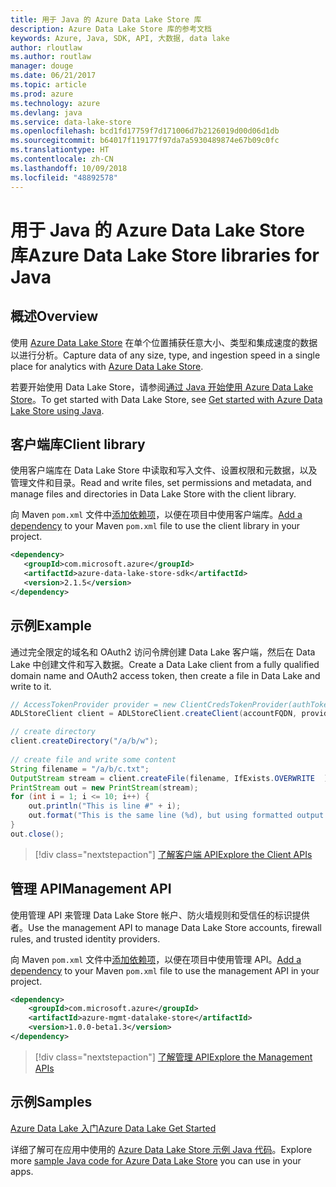 ```yaml
---
title: 用于 Java 的 Azure Data Lake Store 库
description: Azure Data Lake Store 库的参考文档
keywords: Azure, Java, SDK, API, 大数据, data lake
author: rloutlaw
ms.author: routlaw
manager: douge
ms.date: 06/21/2017
ms.topic: article
ms.prod: azure
ms.technology: azure
ms.devlang: java
ms.service: data-lake-store
ms.openlocfilehash: bcd1fd17759f7d171006d7b2126019d00d06d1db
ms.sourcegitcommit: b64017f119177f97da7a5930489874e67b09c0fc
ms.translationtype: HT
ms.contentlocale: zh-CN
ms.lasthandoff: 10/09/2018
ms.locfileid: "48892578"
---
```

# <a name="azure-data-lake-store-libraries-for-java"></a><span data-ttu-id="282f6-104">用于 Java 的 Azure Data Lake Store 库</span><span class="sxs-lookup"><span data-stu-id="282f6-104">Azure Data Lake Store libraries for Java</span></span>

## <a name="overview"></a><span data-ttu-id="282f6-105">概述</span><span class="sxs-lookup"><span data-stu-id="282f6-105">Overview</span></span>

<span data-ttu-id="282f6-106">使用 [Azure Data Lake Store](/azure/data-lake-store/data-lake-store-overview) 在单个位置捕获任意大小、类型和集成速度的数据以进行分析。</span><span class="sxs-lookup"><span data-stu-id="282f6-106">Capture data of any size, type, and ingestion speed in a single place for analytics with [Azure Data Lake Store](/azure/data-lake-store/data-lake-store-overview).</span></span>

<span data-ttu-id="282f6-107">若要开始使用 Data Lake Store，请参阅[通过 Java 开始使用 Azure Data Lake Store](/azure/data-lake-store/data-lake-store-get-started-java-sdk)。</span><span class="sxs-lookup"><span data-stu-id="282f6-107">To get started with Data Lake Store, see [Get started with Azure Data Lake Store using Java](/azure/data-lake-store/data-lake-store-get-started-java-sdk).</span></span>


## <a name="client-library"></a><span data-ttu-id="282f6-108">客户端库</span><span class="sxs-lookup"><span data-stu-id="282f6-108">Client library</span></span>

<span data-ttu-id="282f6-109">使用客户端库在 Data Lake Store 中读取和写入文件、设置权限和元数据，以及管理文件和目录。</span><span class="sxs-lookup"><span data-stu-id="282f6-109">Read and write files, set permissions and metadata, and manage files and directories in Data Lake Store with the client library.</span></span>

<span data-ttu-id="282f6-110">向 Maven `pom.xml` 文件中[添加依赖项](https://maven.apache.org/guides/getting-started/index.html#How_do_I_use_external_dependencies)，以便在项目中使用客户端库。</span><span class="sxs-lookup"><span data-stu-id="282f6-110">[Add a dependency](https://maven.apache.org/guides/getting-started/index.html#How_do_I_use_external_dependencies) to your Maven `pom.xml` file to use the client library in your project.</span></span>

```XML
<dependency>
   <groupId>com.microsoft.azure</groupId>
   <artifactId>azure-data-lake-store-sdk</artifactId>
   <version>2.1.5</version>
</dependency>
```   

## <a name="example"></a><span data-ttu-id="282f6-111">示例</span><span class="sxs-lookup"><span data-stu-id="282f6-111">Example</span></span>

<span data-ttu-id="282f6-112">通过完全限定的域名和 OAuth2 访问令牌创建 Data Lake 客户端，然后在 Data Lake 中创建文件和写入数据。</span><span class="sxs-lookup"><span data-stu-id="282f6-112">Create a Data Lake client from a fully qualified domain name and OAuth2 access token, then create a file in Data Lake and write to it.</span></span>

```java
// AccessTokenProvider provider = new ClientCredsTokenProvider(authTokenEndpoint, clientId, clientKey);
ADLStoreClient client = ADLStoreClient.createClient(accountFQDN, provider);

// create directory
client.createDirectory("/a/b/w");
        
// create file and write some content
String filename = "/a/b/c.txt";
OutputStream stream = client.createFile(filename, IfExists.OVERWRITE  );
PrintStream out = new PrintStream(stream);
for (int i = 1; i <= 10; i++) {
    out.println("This is line #" + i);
    out.format("This is the same line (%d), but using formatted output. %n", i);
}
out.close();
```

> [!div class="nextstepaction"]
> [<span data-ttu-id="282f6-113">了解客户端 API</span><span class="sxs-lookup"><span data-stu-id="282f6-113">Explore the Client APIs</span></span>](/java/api/overview/azure/datalakestore/client)


## <a name="management-api"></a><span data-ttu-id="282f6-114">管理 API</span><span class="sxs-lookup"><span data-stu-id="282f6-114">Management API</span></span>

<span data-ttu-id="282f6-115">使用管理 API 来管理 Data Lake Store 帐户、防火墙规则和受信任的标识提供者。</span><span class="sxs-lookup"><span data-stu-id="282f6-115">Use the management API to manage Data Lake Store accounts, firewall rules, and trusted identity providers.</span></span>

<span data-ttu-id="282f6-116">向 Maven `pom.xml` 文件中[添加依赖项](https://maven.apache.org/guides/getting-started/index.html#How_do_I_use_external_dependencies)，以便在项目中使用管理 API。</span><span class="sxs-lookup"><span data-stu-id="282f6-116">[Add a dependency](https://maven.apache.org/guides/getting-started/index.html#How_do_I_use_external_dependencies) to your Maven `pom.xml` file to use the management API in your project.</span></span>


```XML
<dependency>
    <groupId>com.microsoft.azure</groupId>
    <artifactId>azure-mgmt-datalake-store</artifactId>
    <version>1.0.0-beta1.3</version>
</dependency>
```

> [!div class="nextstepaction"]
> [<span data-ttu-id="282f6-117">了解管理 API</span><span class="sxs-lookup"><span data-stu-id="282f6-117">Explore the Management APIs</span></span>](/java/api/overview/azure/datalakestore/management)

## <a name="samples"></a><span data-ttu-id="282f6-118">示例</span><span class="sxs-lookup"><span data-stu-id="282f6-118">Samples</span></span>

<span data-ttu-id="282f6-119">[Azure Data Lake 入门][1]</span><span class="sxs-lookup"><span data-stu-id="282f6-119">[Azure Data Lake Get Started][1]</span></span> 

[1]: https://github.com/Azure-Samples/data-lake-store-java-upload-download-get-started

<span data-ttu-id="282f6-120">详细了解可在应用中使用的 [Azure Data Lake Store 示例 Java 代码](https://azure.microsoft.com/resources/samples/?platform=java&term=lake)。</span><span class="sxs-lookup"><span data-stu-id="282f6-120">Explore more [sample Java code for Azure Data Lake Store](https://azure.microsoft.com/resources/samples/?platform=java&term=lake) you can use in your apps.</span></span>
